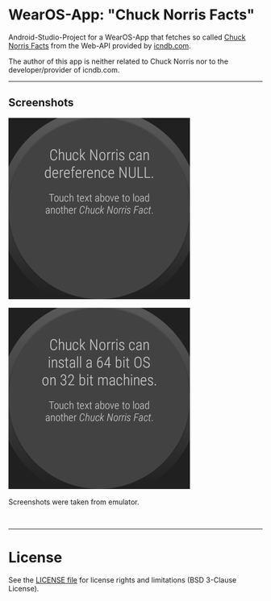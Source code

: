 # WearOS-App: "Chuck Norris Facts"

Android-Studio-Project for a WearOS-App that fetches so called [Chuck Norris Facts](https://en.wikipedia.org/wiki/Chuck_Norris_facts) from the Web-API provided by
[icndb.com](http://www.icndb.com/api/).


The author of this app is neither related to Chuck Norris nor to the developer/provider of icndb.com.


----
## Screenshots

![Screenshot 1](screenshot_1.png)

![Screenshot 2](screenshot_2.png)

Screenshots were taken from emulator.

<br>

----
# License

See the [LICENSE file](LICENSE.md) for license rights and limitations (BSD 3-Clause License).